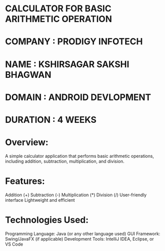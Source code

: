 # CALCULATOR FOR BASIC ARITHMETIC OPERATION
# COMPANY : PRODIGY INFOTECH
# NAME : KSHIRSAGAR SAKSHI BHAGWAN
# DOMAIN : ANDROID DEVLOPMENT
# DURATION : 4 WEEKS
# Overview:
A simple calculator application that performs basic arithmetic operations, including addition, subtraction, multiplication, and division.

# Features:
Addition (+)
Subtraction (-)
Multiplication (*)
Division (/)
User-friendly interface
Lightweight and efficient

# Technologies Used:
Programming Language: Java (or any other language used)
GUI Framework: Swing/JavaFX (if applicable)
Development Tools: IntelliJ IDEA, Eclipse, or VS Code
 
